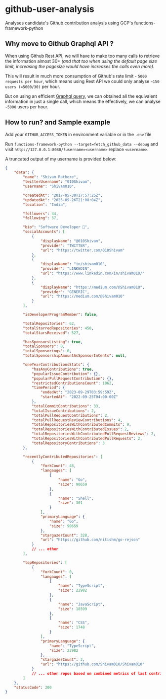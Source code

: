 # github-user-analysis

Analyses candidate's Github contribution analysis using GCP's functions-framework-python

## Why move to Github Graphql API ?

When using Github Rest API, we will have to make too many calls to retrieve the information almost 30+ _(and that too when using the default page size limit, increasing the pagesize would have increases the calls even more)_.

This will result in much more consumption of Github's rate limit - `5000 requests per hour`, which means using Rest API we could only analyse `~150 users (=5000/30)` per hour.

But on using an efficient [Graphql query](./query.gql), we can obtained all the equivalent information in just a single call, which means the effectively, we can analyse `~5000` users per hour.

## How to run? and Sample example

Add your `GITHUB_ACCESS_TOKEN` in environment variable or in the `.env` file

Run `functions-framework-python --target=fetch_github_data --debug` and visit `http://127.0.0.1:8080/?username=<username>` replace `<username>`.

A truncated output of my username is provided below:

```json
{
	"data": {
		"name": "Shivam Rathore",
		"twitterUsername": "010Shivam",
		"username": "Shivam010",

		"createdAt": "2017-05-30T17:57:25Z",
		"updatedAt": "2023-09-26T21:08:04Z",
		"location": "India",

		"followers": 44,
		"following": 57,

		"bio": "Software Developer 🚀",
		"socialAccounts": [
			{
				"displayName": "@010Shivam",
				"provider": "TWITTER",
				"url": "https://twitter.com/010Shivam"
			},
			{
				"displayName": "in/shivam010",
				"provider": "LINKEDIN",
				"url": "https://www.linkedin.com/in/shivam010/"
			},
			{
				"displayName": "https://medium.com/@Shivam010",
				"provider": "GENERIC",
				"url": "https://medium.com/@Shivam010"
			}
		],

		"isDeveloperProgramMember": false,

		"totalRepositories": 62,
		"totalStarredRepositories": 450,
		"totalStarsReceived": 527,

		"hasSponsorsListing": true,
		"totalSponsors": 0,
		"totalSponsorings": 0,
		"totalSponsorshipAmountAsSponsorInCents": null,

		"oneYearContributionsStats": {
			"hasAnyContributions": true,
			"popularIssueContribution": {},
			"popularPullRequestContribution": {},
			"restrictedContributionsCount": 1062,
			"timePeriod": {
				"endedAt": "2023-09-29T03:59:59Z",
				"startedAt": "2022-09-25T04:00:00Z"
			},
			"totalCommitContributions": 33,
			"totalIssueContributions": 2,
			"totalPullRequestContributions": 2,
			"totalPullRequestReviewContributions": 4,
			"totalRepositoriesWithContributedCommits": 9,
			"totalRepositoriesWithContributedIssues": 2,
			"totalRepositoriesWithContributedPullRequestReviews": 2,
			"totalRepositoriesWithContributedPullRequests": 2,
			"totalRepositoryContributions": 3
		},

		"recentlyContributedRepositories": [
			{
				"forkCount": 48,
				"langauges": [
					{
						"name": "Go",
						"size": 90659
					},
					{
						"name": "Shell",
						"size": 301
					}
				],
				"primaryLanguage": {
					"name": "Go",
					"size": 90659
				},
				"stargazerCount": 328,
				"url": "https://github.com/nitishm/go-rejson"
			}
			// ... other
		],

		"topRepositories": [
			{
				"forkCount": 0,
				"langauges": [
					{
						"name": "TypeScript",
						"size": 22982
					},
					{
						"name": "JavaScript",
						"size": 18599
					},
					{
						"name": "CSS",
						"size": 1748
					}
				],
				"primaryLanguage": {
					"name": "TypeScript",
					"size": 22982
				},
				"stargazerCount": 3,
				"url": "https://github.com/Shivam010/Shivam010"
			}
			// ... other repos based on combined metrics of last contribution made and stars on repo
		]
	},
	"statusCode": 200
}
```
